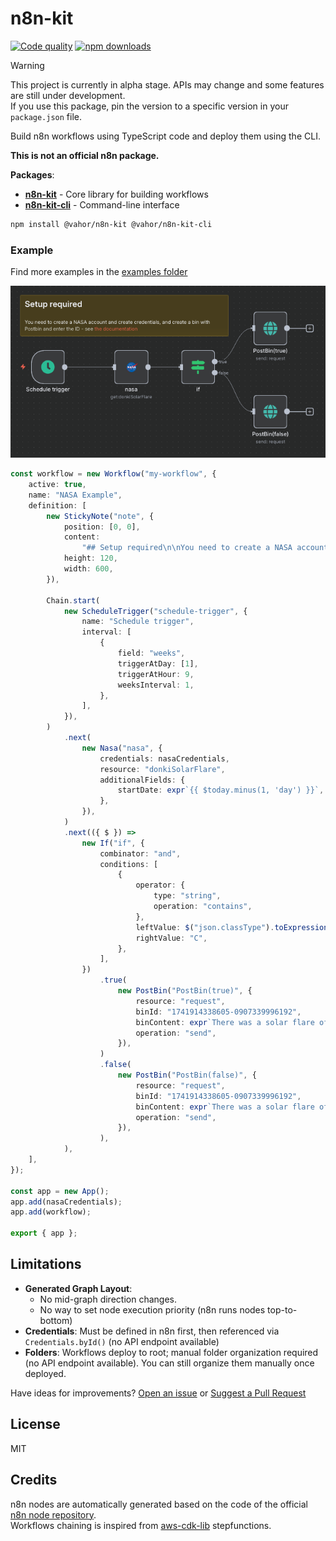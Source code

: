 # n8n-kit

[![Code quality](https://github.com/vahor/typed-es/actions/workflows/quality.yml/badge.svg)](https://github.com/vahor/n8n-kit/actions/workflows/quality.yml)
[![npm downloads](https://img.shields.io/npm/dm/%40vahor%2Fn8n-kit)](https://www.npmjs.com/package/@vahor/n8n-kit)

> [!WARNING]  
> This project is currently in alpha stage. APIs may change and some features are still under development.\
> If you use this package, pin the version to a specific version in your `package.json` file.

Build n8n workflows using TypeScript code and deploy them using the CLI.

**This is not an official n8n package.**

**Packages**:
- [**n8n-kit**](./packages/n8n-kit/README.md) - Core library for building workflows
- [**n8n-kit-cli**](./packages/n8n-cli/README.md) - Command-line interface

```sh
npm install @vahor/n8n-kit @vahor/n8n-kit-cli
```

### Example

Find more examples in the [examples folder](https://github.com/Vahor/n8n-kit/tree/main/examples)

![Example workflow](https://github.com/Vahor/n8n-kit/blob/main/examples/nasa/output.png?raw=true)

```ts
const workflow = new Workflow("my-workflow", {
	active: true,
	name: "NASA Example",
	definition: [
		new StickyNote("note", {
			position: [0, 0],
			content:
				"## Setup required\n\nYou need to create a NASA account and create credentials, and create a bin with Postbin and enter the ID - see [the documentation](https://docs.n8n.io/try-it-out/longer-introduction/)",
			height: 120,
			width: 600,
		}),

		Chain.start(
			new ScheduleTrigger("schedule-trigger", {
				name: "Schedule trigger",
				interval: [
					{
						field: "weeks",
						triggerAtDay: [1],
						triggerAtHour: 9,
						weeksInterval: 1,
					},
				],
			}),
		)
			.next(
				new Nasa("nasa", {
					credentials: nasaCredentials,
					resource: "donkiSolarFlare",
					additionalFields: {
						startDate: expr`{{ $today.minus(1, 'day') }}`,
					},
				}),
			)
			.next(({ $ }) =>
				new If("if", {
					combinator: "and",
					conditions: [
						{
							operator: {
								type: "string",
								operation: "contains",
							},
							leftValue: $("json.classType").toExpression(),
							rightValue: "C",
						},
					],
				})
					.true(
						new PostBin("PostBin(true)", {
							resource: "request",
							binId: "1741914338605-0907339996192",
							binContent: expr`There was a solar flare of class ${$("json.classType")}`,
							operation: "send",
						}),
					)
					.false(
						new PostBin("PostBin(false)", {
							resource: "request",
							binId: "1741914338605-0907339996192",
							binContent: expr`There was a solar flare of class ${$("json.classType")}`,
							operation: "send",
						}),
					),
			),
	],
});

const app = new App();
app.add(nasaCredentials);
app.add(workflow);

export { app };
```

## Limitations

- **Generated Graph Layout**: 
	- No mid-graph direction changes.
    - No way to set node execution priority (n8n runs nodes top-to-bottom)
- **Credentials**: Must be defined in n8n first, then referenced via `Credentials.byId()` (no API endpoint available)
- **Folders**: Workflows deploy to root; manual folder organization required (no API endpoint available). You can still organize them manually once deployed.

Have ideas for improvements? [Open an issue](https://github.com/Vahor/n8n-kit/issues) or [Suggest a Pull Request](https://github.com/Vahor/n8n-kit/blob/main/CONTRIBUTING.md)

## License

MIT

## Credits

n8n nodes are automatically generated based on the code of the official [n8n node repository](https://github.com/n8n-io/n8n).\
Workflows chaining is inspired from [aws-cdk-lib](https://github.com/aws/aws-cdk/tree/main/packages/aws-cdk-lib/aws-stepfunctions) stepfunctions.

